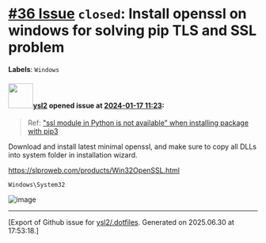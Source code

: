 # [\#36 Issue](https://github.com/ysl2/.dotfiles/issues/36) `closed`: Install openssl on windows for solving pip TLS and SSL problem
**Labels**: `Windows`


#### <img src="https://avatars.githubusercontent.com/u/39717545?u=3a56d7b47e1688f70c83e440ba0835f8d24c43e3&v=4" width="50">[ysl2](https://github.com/ysl2) opened issue at [2024-01-17 11:23](https://github.com/ysl2/.dotfiles/issues/36):

> Ref: ["ssl module in Python is not available" when installing package with pip3](https://stackoverflow.com/questions/41328451/ssl-module-in-python-is-not-available-when-installing-package-with-pip3)

Download and install latest minimal openssl, and make sure to copy all DLLs into system folder in installation wizard.
 
https://slproweb.com/products/Win32OpenSSL.html

`Windows\System32`

![image](https://github.com/ysl2/.dotfiles/assets/39717545/593ac7bb-476a-49d2-8b18-80b90f55cc7b)





-------------------------------------------------------------------------------



[Export of Github issue for [ysl2/.dotfiles](https://github.com/ysl2/.dotfiles). Generated on 2025.06.30 at 17:53:18.]
